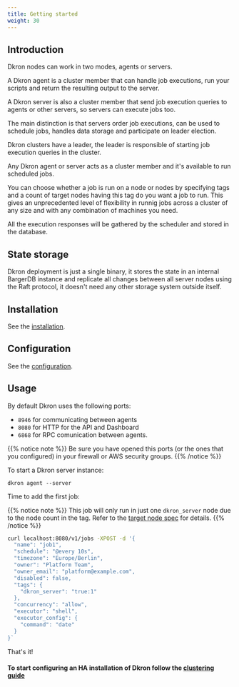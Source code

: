 ```yaml
---
title: Getting started
weight: 30
---
```


## Introduction

Dkron nodes can work in two modes, agents or servers.

A Dkron agent is a cluster member that can handle job executions, run your scripts and return the resulting output to the server.

A Dkron server is also a cluster member that send job execution queries to agents or other servers, so servers can execute jobs too.

The main distinction is that servers order job executions, can be used to schedule jobs, handles data storage and participate on leader election.

Dkron clusters have a leader, the leader is responsible of starting job execution queries in the cluster.

Any Dkron agent or server acts as a cluster member and it's available to run scheduled jobs.

You can choose whether a job is run on a node or nodes by specifying tags and a count of target nodes having this tag do you want a job to run. This gives an unprecedented level of flexibility in runnig jobs across a cluster of any size and with any combination of machines you need.

All the execution responses will be gathered by the scheduler and stored in the database.

## State storage

Dkron deployment is just a single binary, it stores the state in an internal BargerDB instance and replicate all changes between all server nodes using the Raft protocol, it doesn't need any other storage system outside itself.

## Installation

See the [installation](/basics/installation).

## Configuration

See the [configuration](/basics/configuration).

## Usage

By default Dkron uses the following ports:

- `8946` for communicating between agents
- `8080` for HTTP for the API and Dashboard
- `6868` for RPC comunication between agents.

{{% notice note %}}
Be sure you have opened this ports (or the ones that you configured) in your firewall or AWS security groups.
{{% /notice %}}

To start a Dkron server instance:

```
dkron agent --server
```

Time to add the first job:

{{% notice note %}}
This job will only run in just one `dkron_server` node due to the node count in the tag. Refer to the [target node spec](/usage/target-nodes-spec) for details.
{{% /notice %}}

```bash
curl localhost:8080/v1/jobs -XPOST -d '{
  "name": "job1",
  "schedule": "@every 10s",
  "timezone": "Europe/Berlin",
  "owner": "Platform Team",
  "owner_email": "platform@example.com",
  "disabled": false,
  "tags": {
    "dkron_server": "true:1"
  },
  "concurrency": "allow",
  "executor": "shell",
  "executor_config": {
    "command": "date"
  }
}`
```

That's it!

#### To start configuring an HA installation of Dkron follow the [clustering guide](/usage/clustering)
